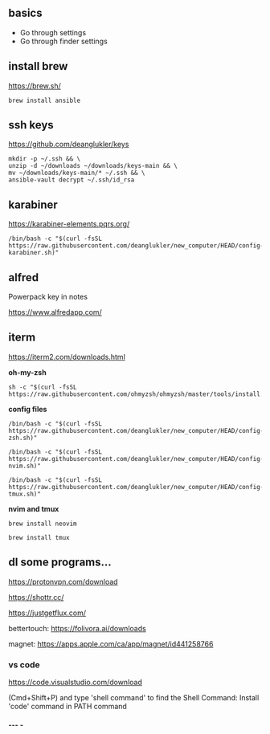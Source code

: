 ## basics

- Go through settings
- Go through finder settings

## install brew

https://brew.sh/

```
brew install ansible
```

## ssh keys

https://github.com/deanglukler/keys

```
mkdir -p ~/.ssh && \
unzip -d ~/downloads ~/downloads/keys-main && \
mv ~/downloads/keys-main/* ~/.ssh && \
ansible-vault decrypt ~/.ssh/id_rsa
```

## karabiner

https://karabiner-elements.pqrs.org/

```
/bin/bash -c "$(curl -fsSL https://raw.githubusercontent.com/deanglukler/new_computer/HEAD/config-karabiner.sh)"
```

## alfred

Powerpack key in notes

https://www.alfredapp.com/

## iterm

https://iterm2.com/downloads.html

**oh-my-zsh**
```
sh -c "$(curl -fsSL https://raw.githubusercontent.com/ohmyzsh/ohmyzsh/master/tools/install.sh)"
```

**config files**

```
/bin/bash -c "$(curl -fsSL https://raw.githubusercontent.com/deanglukler/new_computer/HEAD/config-zsh.sh)"
```

```
/bin/bash -c "$(curl -fsSL https://raw.githubusercontent.com/deanglukler/new_computer/HEAD/config-nvim.sh)"
```

```
/bin/bash -c "$(curl -fsSL https://raw.githubusercontent.com/deanglukler/new_computer/HEAD/config-tmux.sh)"
```

**nvim and tmux**
```
brew install neovim
```
```
brew install tmux
```

## dl some programs...

https://protonvpn.com/download

https://shottr.cc/

https://justgetflux.com/

bettertouch: https://folivora.ai/downloads

magnet: https://apps.apple.com/ca/app/magnet/id441258766

### vs code

https://code.visualstudio.com/download

(Cmd+Shift+P) and type 'shell command' to find the Shell Command: Install 'code' command in PATH command

#### --- -

